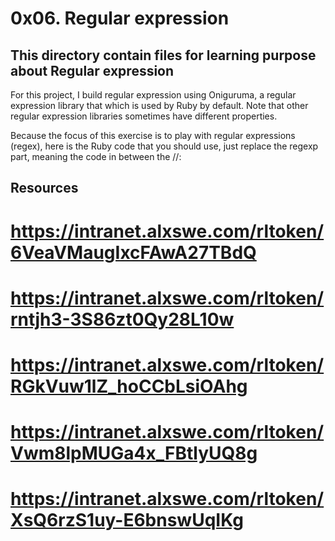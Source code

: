 # 0x06. Regular expression
## This directory contain files for learning purpose about Regular expression
For this project, I build  regular expression using Oniguruma, a regular expression library that which is used by Ruby by default. Note that other regular expression libraries sometimes have different properties.

Because the focus of this exercise is to play with regular expressions (regex), here is the Ruby code that you should use, just replace the regexp part, meaning the code in between the //:



## Resources
# https://intranet.alxswe.com/rltoken/6VeaVMaugIxcFAwA27TBdQ
# https://intranet.alxswe.com/rltoken/rntjh3-3S86zt0Qy28L10w
# https://intranet.alxswe.com/rltoken/RGkVuw1lZ_hoCCbLsiOAhg
# https://intranet.alxswe.com/rltoken/Vwm8lpMUGa4x_FBtlyUQ8g
# https://intranet.alxswe.com/rltoken/XsQ6rzS1uy-E6bnswUqIKg

